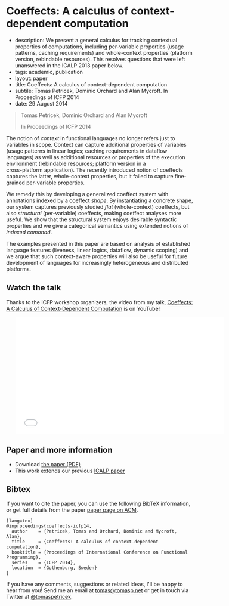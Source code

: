 # Coeffects: A calculus of context-dependent computation

 - description:  We present a general calculus for tracking contextual properties of computations,
    including per-variable properties (usage patterns, caching requirements) and
    whole-context properties (platform version, rebindable resources). This resolves
    questions that were left unanswered in the ICALP 2013 paper below.
 - tags: academic, publication
 - layout: paper
 - title: Coeffects: A calculus of context-dependent computation
 - subtile: Tomas Petricek, Dominic Orchard and Alan Mycroft. In Proceedings of ICFP 2014
 - date: 29 August 2014
 
> Tomas Petricek, Dominic Orchard and Alan Mycroft
>
> In Proceedings of ICFP 2014
  
The notion of _context_ in functional languages no longer refers just to variables
in scope. Context can capture additional properties of variables (usage patterns
in linear logics; caching requirements in dataflow languages) as well as additional
resources or properties of the execution environment (rebindable resources; platform version in a  
cross-platform application). The recently introduced notion of coeffects captures the
latter, whole-context properties, but it failed to capture fine-grained per-variable properties.

We remedy this by developing a generalized coeffect system with annotations indexed by
a coeffect _shape_. By instantiating a concrete shape, our system captures previously
studied _flat_ (whole-context) coeffects, but also _structural_ (per-variable) coeffects,
making coeffect analyses more useful. We show that the structural system enjoys desirable syntactic 
properties and we give a categorical semantics using extended notions of _indexed comonad_.

The examples presented in this paper are based on analysis of established language features 
(liveness, linear logics, dataflow, dynamic scoping) and we argue that such context-aware 
properties will also be useful for future development of languages for increasingly 
heterogeneous and distributed platforms.

## Watch the talk

Thanks to the ICFP workshop organizers, the video from my talk,
[Coeffects: A Calculus of Context-Dependent Computation](https://www.youtube.com/watch?v=xtxx4iADMbM) is on YouTube!

<iframe style="margin-left:25px"  width="560" height="315" src="//www.youtube.com/embed/xtxx4iADMbM" frameborder="0" allowfullscreen></iframe>

## Paper and more information

 - Download [the paper (PDF)](coeffects-icfp.pdf)
 - This work extends our previous [ICALP paper](../coeffects/index.html)
 
## <a id="cite">Bibtex</a>
If you want to cite the paper, you can use the following BibTeX information, or
get full details from the paper [paper page on ACM](http://dl.acm.org/citation.cfm?id=2628160).

    [lang=tex]
    @inproceedings{coeffects-icfp14,
      author    = {Petricek, Tomas and Orchard, Dominic and Mycroft, Alan},
      title     = {Coeffects: A calculus of context-dependent computation},
      booktitle = {Proceedings of International Conference on Functional Programming},
      series    = {ICFP 2014},
      location  = {Gothenburg, Sweden}
    } 


If you have any comments, suggestions or related ideas, I'll be happy to 
hear from you! Send me an email at [tomas@tomasp.net](mailto:tomas@tomasp.net)
or get in touch via Twitter at [@tomaspetricek](http://twitter.com/tomaspetricek).
